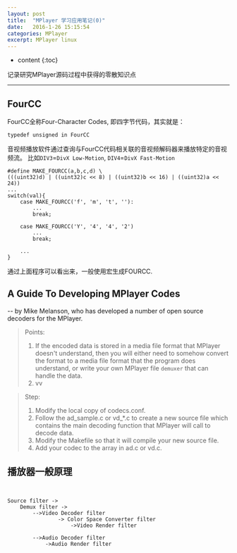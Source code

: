 ```yaml
---
layout: post
title:  "MPlayer 学习应用笔记(0)"
date:   2016-1-26 15:15:54
categories: MPlayer
excerpt: MPlayer linux
---
```


* content
{:toc}

记录研究MPlayer源码过程中获得的零散知识点

---

## FourCC

FourCC全称Four-Character Codes, 即四字节代码，其实就是：
<pre><code>typedef unsigned in FourCC
</code></pre>
音视频播放软件通过查询与FourCC代码相关联的音视频解码器来播放特定的音视频流。
比如`DIV3`=`DivX Low-Motion`, `DIV4`=`DivX Fast-Motion`
<pre><code>#define MAKE_FOURCC(a,b,c,d) \
(((uint32)d) | ((uint32)c << 8) | ((uint32)b << 16) | ((uint32)a << 24))
...
switch(val){
	case MAKE_FOURCC('f', 'm', 't', ''):
		...
		break;
		
	case MAKE_FOURCC('Y', '4', '4', '2')
		...
		break;
		
	...
}</code></pre>
通过上面程序可以看出来，一般使用宏生成FOURCC.

## A Guide To Developing MPlayer Codes 

-- by Mike Melanson, who has developed a number of open source decoders for the MPlayer.

> Points:
>
> 1. If the encoded data is stored in a media file format that MPlayer doesn't understand, then you will either need to 
> somehow convert the format to a media file format that the program does understand, or write your own MPlayer file `demuxer`
> that can handle the data.
> 2. vv

> Step:
>
> 1. Modify the local copy of codecs.conf.
> 2. Follow the ad_sample.c or vd_*.c to create a new source file which contains the main decoding function that MPlayer will call to decode data.
> 3. Modify the Makefile so that it will compile your new source file.
> 4. Add your codec to the array in ad.c or vd.c.


## 播放器一般原理

<pre><code>

Source filter -> 
	Demux filter ->
        -->Video Decoder filter  
				-> Color Space Converter filter
					->Video Render filter
					
		-->Audio Decoder filter
			->Audio Render filter
					
</code></pre>






























